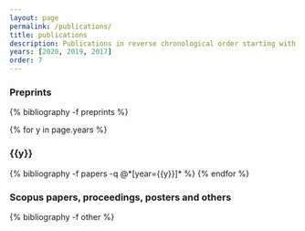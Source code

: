 ```yaml
---
layout: page
permalink: /publications/
title: publications
description: Publications in reverse chronological order starting with pre-prints.
years: [2020, 2019, 2017]
order: 7
---
```


<h3 class="year">Preprints</h3>
{% bibliography -f preprints %}

{% for y in page.years %}
  <h3 class="year">{{y}}</h3>
  {% bibliography -f papers -q @*[year={{y}}]* %}
{% endfor %}

<h3 class="year">Scopus papers, proceedings, posters and others</h3>

{% bibliography -f other %}
